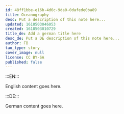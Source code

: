 ```yaml
---
id: 48ff1bbe-e16b-4d6c-9da0-0dafede0ba89
title: Oceanography
desc: Put a description of this note here...
updated: 1618503046053
created: 1618503010729
title_de: Add a german title here
desc_de: Put a DE description of this note here...
author: FB
tao_type: story
cover_image: null
license: CC BY-SA
published: false
---
```


:::EN:::

English content goes here.

:::DE:::

German content goes here.

